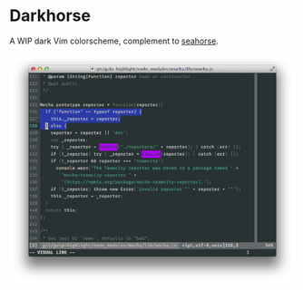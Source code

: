 # Darkhorse

A WIP dark Vim colorscheme, complement to
[seahorse](https://github.com/athaeryn/vim-seahorse).

![](screenshot.png)
